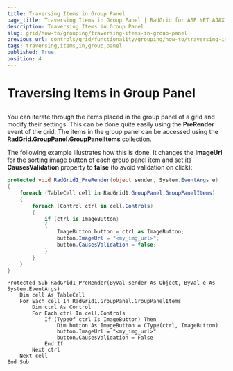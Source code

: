 ```yaml
---
title: Traversing Items in Group Panel
page_title: Traversing Items in Group Panel | RadGrid for ASP.NET AJAX Documentation
description: Traversing Items in Group Panel
slug: grid/how-to/grouping/traversing-items-in-group-panel
previous_url: controls/grid/functionality/grouping/how-to/traversing-items-in-group-panel
tags: traversing,items,in,group,panel
published: True
position: 4
---
```


# Traversing Items in Group Panel



##

You can iterate through the items placed in the group panel of a grid and modify their settings. This can be done quite easily using the **PreRender** event of the grid. The items in the group panel can be accessed using the **RadGrid.GroupPanel.GroupPanelItems** collection.

The following example illustrates how this is done. It changes the **ImageUrl** for the sorting image button of each group panel item and set its **CausesValidation** property to **false** (to avoid validation on click):



````C#
protected void RadGrid1_PreRender(object sender, System.EventArgs e)
{
    foreach (TableCell cell in RadGrid1.GroupPanel.GroupPanelItems)
    {
        foreach (Control ctrl in cell.Controls)
        {
            if (ctrl is ImageButton)
            {
                ImageButton button = ctrl as ImageButton;
                button.ImageUrl = "<my_img_url>";
                button.CausesValidation = false;
            }
        }
    }
}
````
````VB
Protected Sub RadGrid1_PreRender(ByVal sender As Object, ByVal e As System.EventArgs)
    Dim cell As TableCell
    For Each cell In RadGrid1.GroupPanel.GroupPanelItems
        Dim ctrl As Control
        For Each ctrl In cell.Controls
            If (TypeOf ctrl Is ImageButton) Then
                Dim button As ImageButton = CType(ctrl, ImageButton)
                button.ImageUrl = "<my_img_url>"
                button.CausesValidation = False
            End If
        Next ctrl
    Next cell
End Sub
````

